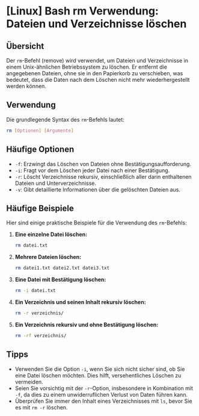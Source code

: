 # [Linux] Bash rm Verwendung: Dateien und Verzeichnisse löschen

## Übersicht
Der `rm`-Befehl (remove) wird verwendet, um Dateien und Verzeichnisse in einem Unix-ähnlichen Betriebssystem zu löschen. Er entfernt die angegebenen Dateien, ohne sie in den Papierkorb zu verschieben, was bedeutet, dass die Daten nach dem Löschen nicht mehr wiederhergestellt werden können.

## Verwendung
Die grundlegende Syntax des `rm`-Befehls lautet:

```bash
rm [Optionen] [Argumente]
```

## Häufige Optionen
- `-f`: Erzwingt das Löschen von Dateien ohne Bestätigungsaufforderung.
- `-i`: Fragt vor dem Löschen jeder Datei nach einer Bestätigung.
- `-r`: Löscht Verzeichnisse rekursiv, einschließlich aller darin enthaltenen Dateien und Unterverzeichnisse.
- `-v`: Gibt detaillierte Informationen über die gelöschten Dateien aus.

## Häufige Beispiele
Hier sind einige praktische Beispiele für die Verwendung des `rm`-Befehls:

1. **Eine einzelne Datei löschen:**
   ```bash
   rm datei.txt
   ```

2. **Mehrere Dateien löschen:**
   ```bash
   rm datei1.txt datei2.txt datei3.txt
   ```

3. **Eine Datei mit Bestätigung löschen:**
   ```bash
   rm -i datei.txt
   ```

4. **Ein Verzeichnis und seinen Inhalt rekursiv löschen:**
   ```bash
   rm -r verzeichnis/
   ```

5. **Ein Verzeichnis rekursiv und ohne Bestätigung löschen:**
   ```bash
   rm -rf verzeichnis/
   ```

## Tipps
- Verwenden Sie die Option `-i`, wenn Sie sich nicht sicher sind, ob Sie eine Datei löschen möchten. Dies hilft, versehentliches Löschen zu vermeiden.
- Seien Sie vorsichtig mit der `-r`-Option, insbesondere in Kombination mit `-f`, da dies zu einem unwiderruflichen Verlust von Daten führen kann.
- Überprüfen Sie immer den Inhalt eines Verzeichnisses mit `ls`, bevor Sie es mit `rm -r` löschen.